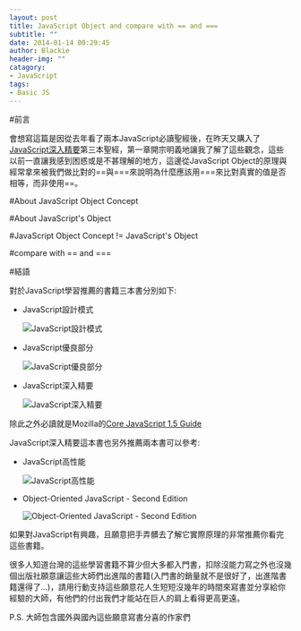 ```yaml
---
layout: post
title: JavaScript Object and compare with == and ===
subtitle: ""
date: 2014-01-14 00:29:45
author: Blackie
header-img: ""
catagory:
- JavaScript
tags: 
- Basic JS
---
```


<!-- More -->

#前言

會想寫這篇是因從去年看了兩本JavaScript必讀聖經後，在昨天又購入了[JavaScript深入精要](http://www.tenlong.com.tw/items/9863470120?item_id=887445)第三本聖經，第一章開宗明義地讓我了解了這些觀念，這些以前一直讓我感到困惑或是不甚理解的地方，這邊從JavaScript Object的原理與經常拿來被我們做比對的==與===來說明為什麼應該用===來比對真實的值是否相等，而非使用==。

#About JavaScript Object Concept

#About JavaScript's Object

#JavaScript Object Concept != JavaScript's Object

#compare with == and ===

#結語

對於JavaScript學習推薦的書籍三本書分別如下:

- JavaScript設計模式

	![JavaScript設計模式](https://dl.dropboxusercontent.com/u/20925528/%E6%8A%80%E8%A1%93Blog/blogs/20140105/A301.jpg)

- JavaScript優良部分

	![JavaScript優良部分](https://dl.dropboxusercontent.com/u/20925528/%E6%8A%80%E8%A1%93Blog/blogs/20140105/A302.gif)

- JavaScript深入精要

	![JavaScript深入精要](https://dl.dropboxusercontent.com/u/20925528/%E6%8A%80%E8%A1%93Blog/blogs/20140105/A367.jpg)

除此之外必讀就是Mozilla的[Core JavaScript 1.5 Guide](https://developer.mozilla.org/en-US/docs/Web/JavaScript/Guide)

JavaScript深入精要這本書也另外推薦兩本書可以參考:

- JavaScript高性能

	![JavaScript高性能](https://dl.dropboxusercontent.com/u/20925528/%E6%8A%80%E8%A1%93Blog/blogs/20140105/s4538004.jpg)

- Object-Oriented JavaScript - Second Edition

	![Object-Oriented JavaScript - Second Edition](https://dl.dropboxusercontent.com/u/20925528/%E6%8A%80%E8%A1%93Blog/blogs/20140105/3127OT_Object%20Oriented%20JavaScript.jpg)

如果對JavaScript有興趣，且願意把手弄髒去了解它實際原理的非常推薦你看完這些書籍。

很多人知道台灣的這些學習書籍不算少但大多都入門書，扣除沒能力寫之外也沒幾個出版社願意讓這些大師們出進階的書籍(入門書的銷量就不是很好了，出進階書籍還得了...)，請用行動支持這些願意花人生短短沒幾年的時間來寫書並分享給你經驗的大師，有他們的付出我們才能站在巨人的肩上看得更高更遠。

P.S. 大師包含國外與國內這些願意寫書分喜的作家們
